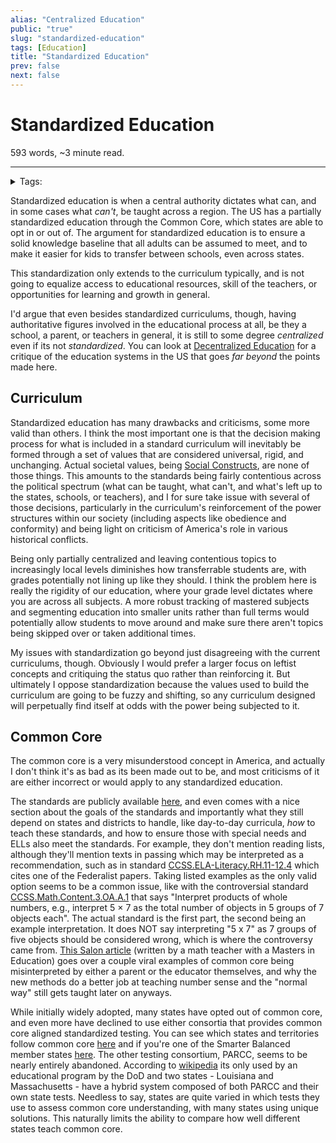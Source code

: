 ```yaml
---
alias: "Centralized Education"
public: "true"
slug: "standardized-education"
tags: [Education]
title: "Standardized Education"
prev: false
next: false
---
```

<script setup>
import { data } from '../../git.data.ts';
import { useData } from 'vitepress';
const pageData = useData();
</script>
<h1 class="p-name">Standardized Education</h1>
<p>593 words, ~3 minute read. <span v-html="data[`site/${pageData.page.value.relativePath}`]" /></p>
<hr/>

<details><summary>Tags:</summary><a href="/garden/education/index.md">Education</a></details>

Standardized education is when a central authority dictates what can, and in some cases what _can't_, be taught across a region. The US has a partially standardized education through the Common Core, which states are able to opt in or out of. The argument for standardized education is to ensure a solid knowledge baseline that all adults can be assumed to meet, and to make it easier for kids to transfer between schools, even across states.

This standardization only extends to the curriculum typically, and is not going to equalize access to educational resources, skill of the teachers, or opportunities for learning and growth in general.

I'd argue that even besides standardized curriculums, though, having authoritative figures involved in the educational process at all, be they a school, a parent, or teachers in general, it is still to some degree _centralized_ even if its not _standardized_. You can look at [Decentralized Education](/garden/decentralized-education/index.md) for a critique of the education systems in the US that goes _far beyond_ the points made here.

## Curriculum

Standardized education has many drawbacks and criticisms, some more valid than others. I think the most important one is that the decision making process for what is included in a standard curriculum will inevitably be formed through a set of values that are considered universal, rigid, and unchanging. Actual societal values, being [Social Constructs](/garden/social-constructs/index.md), are none of those things. This amounts to the standards being fairly contentious across the political spectrum (what can be taught, what can't, and what's left up to the states, schools, or teachers), and I for sure take issue with several of those decisions, particularly in the curriculum's reinforcement of the power structures within our society (including aspects like obedience and conformity) and being light on criticism of America's role in various historical conflicts.

Being only partially centralized and leaving contentious topics to increasingly local levels diminishes how transferrable students are, with grades potentially not lining up like they should. I think the problem here is really the rigidity of our education, where your grade level dictates where you are across all subjects. A more robust tracking of mastered subjects and segmenting education into smaller units rather than full terms would potentially allow students to move around and make sure there aren't topics being skipped over or taken additional times.

My issues with standardization go beyond just disagreeing with the current curriculums, though. Obviously I would prefer a larger focus on leftist concepts and critiquing the status quo rather than reinforcing it. But ultimately I oppose standardization because the values used to build the curriculum are going to be fuzzy and shifting, so any curriculum designed will perpetually find itself at odds with the power being subjected to it.

## Common Core

The common core is a very misunderstood concept in America, and actually I don't think it's as bad as its been made out to be, and most criticisms of it are either incorrect or would apply to any standardized education.

The standards are publicly available [here](https://www.thecorestandards.org/read-the-standards/), and even comes with a nice section about the goals of the standards and importantly what they still depend on states and districts to handle, like day-to-day curricula, _how_ to teach these standards, and how to ensure those with special needs and ELLs also meet the standards. For example, they don't mention reading lists, although they'll mention texts in passing which may be interpreted as a recommendation, such as in standard [CCSS.ELA-Literacy.RH.11-12.4](https://www.thecorestandards.org/ELA-Literacy/RH/11-12/4/) which cites one of the Federalist papers. Taking listed examples as the only valid option seems to be a common issue, like with the controversial standard [CCSS.Math.Content.3.OA.A.1](https://www.thecorestandards.org/Math/Content/3/OA/A/1/) that says "Interpret products of whole numbers, e.g., interpret 5 × 7 as the total number of objects in 5 groups of 7 objects each". The actual standard is the first part, the second being an example interpretation. It does NOT say interpreting "5 x 7" as 7 groups of five objects should be considered wrong, which is where the controversy came from. [This Salon article](https://www.salon.com/2015/11/28/youre_wrong_about_common_core_math_sorry_parents_but_it_makes_more_sense_than_you_think/) (written by a math teacher with a Masters in Education) goes over a couple viral examples of common core being misinterpreted by either a parent or the educator themselves, and why the new methods do a better job at teaching number sense and the "normal way" still gets taught later on anyways.

While initially widely adopted, many states have opted out of common core, and even more have declined to use either consortia that provides common core aligned standardized testing. You can see which states and territories follow common core [here](https://www.thecorestandards.org/standards-in-your-state/) and if you're one of the Smarter Balanced member states [here](https://smarterbalanced.org/our-vision/partnerships/). The other testing consortium, PARCC, seems to be nearly entirely abandoned. According to [wikipedia](https://en.wikipedia.org/wiki/PARCC#Test_Participation_by_States) its only used by an educational program by the DoD and two states - Louisiana and Massachusetts - have a hybrid system composed of both PARCC and their own state tests. Needless to say, states are quite varied in which tests they use to assess common core understanding, with many states using unique solutions. This naturally limits the ability to compare how well different states teach common core.